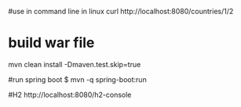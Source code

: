 #use in command line in linux
curl http://localhost:8080/countries/1/2

# build war file
mvn clean install -Dmaven.test.skip=true

#run spring boot
$ mvn -q spring-boot:run

#H2
http://localhost:8080/h2-console